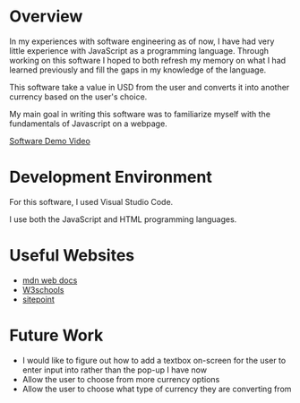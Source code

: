 # Overview

In my experiences with software engineering as of now, I have had very little experience with JavaScript as a programming language. Through working on this software I hoped to both refresh my memory on what I had learned previously and fill the gaps in my knowledge of the language.

This software take a value in USD from the user and converts it into another currency based on the user's choice.

My main goal in writing this software was to familiarize myself with the fundamentals of Javascript on a webpage.



[Software Demo Video](https://youtu.be/3gD7VQqXokM)

# Development Environment

For this software, I used Visual Studio Code.

I use both the JavaScript and HTML programming languages.

# Useful Websites


- [mdn web docs](https://developer.mozilla.org/)
- [W3schools](https://www.w3schools.com/)
- [sitepoint](https://www.sitepoint.com/)

# Future Work



- I would like to figure out how to add a textbox on-screen for the user to enter input into rather than the pop-up I have now
- Allow the user to choose from more currency options
- Allow the user to choose what type of currency they are converting from